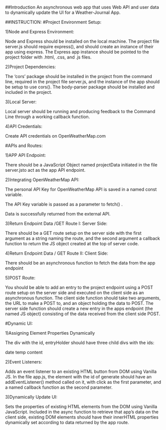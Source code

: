 ##Introduction
An asynchronous web app that uses Web API and user data to dynamically update the UI for a Weather-Journal App.


##INSTRUCTION:
#Project Environment Setup:

1)Node and Express Environment:

Node and Express should be installed on the local machine. The project file server.js should require express(), and should create an instance of their app using express.
The Express app instance should be pointed to the project folder with .html, .css, and .js files.

2)Project Dependencies:

The ‘cors’ package should be installed in the project from the command line, required in the project file server.js, and the instance of the app should be setup to use cors().
The body-parser package should be installed and included in the project.

3)Local Server:

Local server should be running and producing feedback to the Command Line through a working callback function.

4)API Credentials:

Create API credentials on OpenWeatherMap.com

#APIs and Routes:

1)APP API Endpoint:

There should be a JavaScript Object named projectData initiated in the file server.jsto act as the app API endpoint.

2)Integrating OpenWeatherMap API:

The personal API Key for OpenWeatherMap API is saved in a named const variable.

The API Key variable is passed as a parameter to fetch() .

Data is successfully returned from the external API.

3)Return Endpoint Data  /GET Route I: Server Side:

There should be a GET route setup on the server side with the first argument as a string naming the route, and the second argument a callback function to return 
the JS object created at the top of server code.

4)Return Endpoint Data / GET Route II: Client Side:

There should be an asynchronous function to fetch the data from the app endpoint

5)POST Route:

You should be able to add an entry to the project endpoint using a POST route setup on the server side and executed on the client side as an asynchronous function.
The client side function should take two arguments, the URL to make a POST to, and an object holding the data to POST.
The server side function should create a new entry in the apps endpoint (the named JS object) consisting of the data received from the client side POST.

#Dynamic UI:

1)Assigning Element Properties Dynamically 

The div with the id, entryHolder should have three child divs with the ids:

date
temp
content

2)Event Listeners:

Adds an event listener to an existing HTML button from DOM using Vanilla JS.
In the file app.js, the element with the id of generate should have an addEventListener() method called on it, with click as the first parameter, and a named 
callback function as the second parameter.

3)Dynamically Update UI:

Sets the properties of existing HTML elements from the DOM using Vanilla JavaScript.
Included in the async function to retrieve that app’s data on the client side, existing DOM elements should have their innerHTML properties dynamically set according to data returned by the app route.
